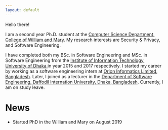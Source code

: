 ```yaml
---
layout: default
---
```

Hello there!

I am a second year Ph.D. student at the <a href="https://www.wm.edu/as/computerscience/"> Computer Science Department, College of William and Mary</a>. My research interests are Security & Privacy, and Software Engineering.

I have completed both my BSc. in Software Engineering and MSc. in Software Engineering from the <a href="http://www.iit.du.ac.bd/">Institute of Information Technology, University of Dhaka </a> in year 2015 and 2017 respectively. I started my career by working as a software engineering intern at <a href="https://www.orion-informatics.com/home.html"> Orion Informatics Limited, Bangladesh</a>. Later, I joined as a lecturer in the <a href="https://swe.daffodilvarsity.edu.bd/"> Department of Software Engineering, Daffodil Internation University, Dhaka, Bangladesh</a>. Currently, I am on study leave. 



<!---### Contact me-->

<!---[prianka.iit.du@gmail.com](mailto:prianka.iit.du@gmail.com)-->




# News

- Started PhD in the William and Mary on August 2019
